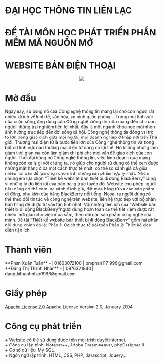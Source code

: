 <html>
<head>
	<meta charset="utf-8">
</head>
<body>
        <h1>
	ĐẠI HỌC THÔNG TIN LIÊN LẠC
	</h1>
	<h1>
	ĐỀ TÀI MÔN HỌC PHÁT TRIỂN PHẦN MỀM MÃ NGUỒN MỞ
	</h1>
	<h1>
	WEBSITE BÁN ĐIỆN THOẠI
	</h1>
	<p><center><img src="http://i.imgur.com/zseb0Zz.png"></center></p>
	<!--  -->
	<h1>Mở đầu</h1>
	<p>
		Ngày nay, sự bùng nổ của Công nghệ thông tin mạng lại cho con người rất nhiều lợi ích về kinh tế, văn hóa, an nình quốc phòng… Trong mọi lĩnh vực của cuộc sống, ứng dụng của Công nghệ thông tin luôn mang đến cho con người những trải nghiệm tiện lợi nhất, đây là một ngành khoa học mũi nhọn ảnh hưởng trực tiếp đến đời sống xã hội. Công nghệ thông tin đóng vai trò to lớn trong giao dịch giữa mọi người, mọi doanh nghiệp ở khắp nơi trên Thế giới.
Thương mại điện tử là bước tiến lớn của Công nghệ thông tin và trong bất cứ lĩnh vực nào thương mại điện tử cũng có lợi thế. Nó không những làm giảm thời gian mà còn làm giảm chi phí cho mọi vấn đề giao dịch của con người. Thời đại bùng nổ Công nghệ thông tin, việc kinh doanh qua mạng không còn xa lạ gì với chúng ta, nó giúp cho người sử dụng có thể xem được những mặt hàng ở xa một cách thực tế nhất, có thể so sánh giá cả giữa nhiều nơi bán để lựa chọn cho mình những sản phẩm hợp lý nhất.
Nhóm chúng em lựa chọn “Thiết kế website bán thiết bị di động BlackBerry” cũng vì những lý do tiện lợi của bán hàng trực tuyến đó. Website cho phép người tiêu dùng có thể xem, so sánh đánh giá, đặt mua hàng từ xa các sản phẩm di động, phụ kiện của hãng BlackBerry nổi tiếng. Ngoài ra người dùng có thể theo dõi tin tức về công nghệ trên website, liên hệ trực tiếp với bộ phận bán hàng đề được tư vấn tận tình nhất. Với những tiện ích của “Website bán thiết bị di động BlackBerry”người dùng hoàn toàn có thể tiết kiệm được rất nhiều thời gian cho việc mua sắm, theo dõi các sản phẩm công nghệ của mình.
Đề tài “Thiết kế website bán thiết bị di động BlackBerry” gồm hai phần nội dung chính đó là:
Phần 1: Cơ sở thực tế bài toán
Phần 2: Thiết kế giao diện tiện ích
      </p>
      <!--  -->
      <h1>Thành viên</h1>
<p>
**Phan Xuân Tuấn** -  | 01663072100 | prophan1171996@gmail.com<br />
**Đặng Thị Thanh Nhàn** -  | 0976321840 | dangthithanhnhan1996@gmail.com
</p>
	<h1>Giấy phép</h1>
	<p>
		<a href="https://https://github.com/GROUPBAOCAO4305/WEB-BAN-DIEN-THOAI/blob/master/LICENSE">Apache License 2.0</a> Apache License Version 2.0, January 2004
	</p>
	<h1>Công cụ phát triển</h1>
	<p>
	+ Website có thể sử dụng được trên mọi trình duyệt internet.<br />
	+ Công cụ lập trình: Notepat++, Adobe Dreamweaver, phpDesigner 8.<br />
	+ Cơ sở dữ liệu: My SQL.<br />
	+ Ngôn ngữ lập trình: HTML, CSS, PHP, Javascript, Jquery,…<br />
	</p>
  </body>
</html>





